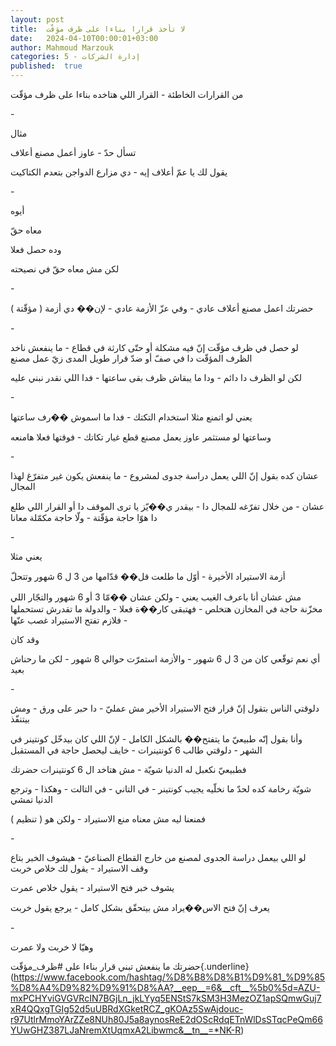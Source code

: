```yaml
---
layout: post
title:  لا تأخذ قرارا بناءا على ظرف مؤقّت
date:   2024-04-10T00:00:01+03:00
author: Mahmoud Marzouk
categories: 5 - إدارة الشركات
published:  true
---
```

من القرارات الخاطئة - القرار اللي هتاخده بناءا على ظرف مؤقّت

\-

مثال

تسأل حدّ - عاوز أعمل مصنع أعلاف

يقول لك يا عمّ أعلاف إيه - دي مزارع الدواجن بتعدم الكتاكيت

\-

أيوه

معاه حقّ

وده حصل فعلا

لكن مش معاه حقّ في نصيحته

\-

حضرتك اعمل مصنع أعلاف عادي - وفي عزّ الأزمة عادي - لإن�� دي أزمة (
مؤقّتة )

\-

لو حصل في ظرف مؤقّت إنّ فيه مشكلة أو حتّى كارثة في قطاع - ما ينفعش ناخد
الظرف المؤقّت دا في صفّ أو ضدّ قرار طويل المدى زيّ عمل مصنع

لكن لو الظرف دا دائم - ودا ما يبقاش ظرف بقى ساعتها - فدا اللي نقدر نبني
عليه

\-

يعني لو اتمنع مثلا استخدام التكتك - فدا ما اسموش ��رف ساعتها

وساعتها لو مستثمر عاوز يعمل مصنع قطع غيار تكاتك - فوقتها فعلا
هامنعه

\-

عشان كده بقول إنّ اللي يعمل دراسة جدوى لمشروع - ما ينفعش يكون غير متفرّغ
لهذا المجال

عشان - من خلال تفرّغه للمجال دا - بيقدر ي��يّز يا ترى الموقف دا أو القرار
اللي طلع دا هوّا حاجة مؤقّتة - ولّا حاجة مكمّلة معانا

\-

يعني مثلا

أزمة الاستيراد الأخيرة - أوّل ما طلعت قل�� قدّامها من 3 ل 6 شهور
وتتحلّ

مش عشان أنا باعرف الغيب يعني - ولكن عشان ��مّا 3 أو 6 شهور والتجّار اللي
مخزّنة حاجة في المخازن هتخلص - فهتبقى كار��ة فعلا - والدولة ما تقدرش
تستحملها - فلازم تفتح الاستيراد غصب عنّها

وقد كان

أي نعم توقّعي كان من 3 ل 6 شهور - والأزمة استمرّت حوالي 8 شهور - لكن ما
رحناش بعيد

\-

دلوقتي الناس بتقول إنّ قرار فتح الاستيراد الأخير مش عمليّ - دا حبر على
ورق - ومش بيتنفّذ

وأنا بقول إنّه طبيعيّ ما يتفتح�� بالشكل الكامل - لإنّ اللي كان بيدخّل
كونتينر في الشهر - دلوقتي طالب 6 كونتينرات - خايف ليحصل حاجة في
المستقبل

فطبيعيّ نكعبل له الدنيا شويّة - مش هتاخد ال 6 كونتينرات حضرتك

شويّة رخامة كده لحدّ ما نخلّيه يجيب كونتينر - في التاني - في التالت -
وهكذا - وترجع الدنيا تمشي

فمنعنا ليه مش معناه منع الاستيراد - ولكن هو ( تنظيم )

\-

لو اللي بيعمل دراسة الجدوى لمصنع من خارج القطاع الصناعيّ - هيشوف الخبر
بتاع وقف الاستيراد - يقول لك خلاص خربت

يشوف خبر فتح الاستيراد - يقول خلاص عمرت

يعرف إنّ فتح الاس��يراد مش بيتحقّق بشكل كامل - يرجع يقول خربت

\-

وهيّا لا خربت ولا عمرت

حضرتك ما ينفعش تبني قرار بناءا على
\#ظرف_مؤقّت{.underline}(https://www.facebook.com/hashtag/%D8%B8%D8%B1%D9%81_%D9%85%D8%A4%D9%82%D9%91%D8%AA?__eep__=6&__cft__%5b0%5d=AZU-mxPCHYviGVGVRcIN7BGjLn_jkLYyq5ENStS7kSM3H3MezOZ1apSQmwGuj7xR4QQxgTGIg52d5uUBRdXGketRCZ_gKOAz5SwAjdouc-r97UtlrMmoYArZZe8NUh80J5a8aynosReE2dOScRdqETnWlDsSTqcPeQm66YUwGHZ387LJaNremXtUqmxA2Libwmc&__tn__=*NK-R)
